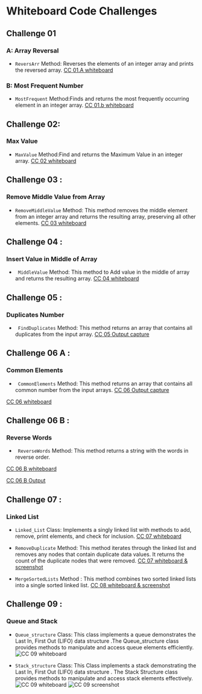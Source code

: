 
# Whiteboard Code Challenges


## Challenge 01 
###  A: Array Reversal
- `ReversArr`  Method: Reverses the elements of an integer array and prints the reversed array.
[CC 01.A whiteboard]( https://github.com/Hayaalsughair/challenges-and-data-structures/blob/whiteboard-challenges/c_basics/whiteboard-challenges/c1A.jpg?raw=true )

###  B: Most Frequent Number
- `MostFrequent` Method:Finds and returns the most frequently occurring element in an integer array.
[CC 01.b whiteboard](https://github.com/Hayaalsughair/challenges-and-data-structures/blob/whiteboard-challenges/c_basics/whiteboard-challenges/c1B.jpg?raw=truehttps://github.com/Hayaalsughair/challenges-and-data-structures/blob/whiteboard-challenges/c_basics/whiteboard-challenges/c1B.jpg?raw=true)


## Challenge 02:
### Max Value 
- `MaxValue` Method:Find and returns the Maximum Value in an integer array.
[CC 02 whiteboard](https://github.com/Hayaalsughair/challenges-and-data-structures/blob/master/c_basics/Images/cc2.jpg)


## Challenge 03 :
### Remove Middle Value from Array 
- `RemoveMiddleValue` Method: This method removes the middle element from an integer array and returns the resulting array, preserving all other elements.
[CC 03 whiteboard](https://github.com/Hayaalsughair/challenges-and-data-structures/blob/master/c_basics/ccImage/cc03.jpg)


## Challenge 04 :
###  Insert Value in Middle of Array 
- ` MiddleValue` Method: This method to Add value in the middle of array and returns the resulting array.
[CC 04 whiteboard](https://github.com/Hayaalsughair/challenges-and-data-structures/blob/master/c_basics/CC04/CC04.jpg)

## Challenge 05 :
###  Duplicates Number 
- ` FindDuplicates` Method: This method returns an array that contains all duplicates from the input array.
[CC 05 Output capture](https://github.com/Hayaalsughair/challenges-and-data-structures/blob/master/c_basics/Challenges05/cc05.jpg)

## Challenge 06 A :
###  Common Elements 
- ` CommonElements` Method: This method returns an array that contains all common number from the input arrays.
[CC 06 Output capture](https://github.com/Hayaalsughair/challenges-and-data-structures/blob/master/c_basics/Challenges/Common-Elements/cc06Output.jpg)

[CC 06 whiteboard](https://github.com/Hayaalsughair/challenges-and-data-structures/blob/master/c_basics/Challenges/Common-Elements/cc06.jpg)

## Challenge 06 B :
###  Reverse Words 
- ` ReverseWords` Method: This method returns a string with the words in reverse order.

[CC 06 B whiteboard](https://github.com/Hayaalsughair/challenges-and-data-structures/blob/master/c_basics/Reverse-Words/cc07.jpg)


[CC 06 B Output](https://github.com/Hayaalsughair/challenges-and-data-structures/blob/master/c_basics/Reverse-Words/cc07Output.png)

## Challenge 07 :
###  Linked List  
- `Linked_List` Class: Implements a singly linked list with methods to add, remove, print elements, and check for inclusion.
[CC 07 whiteboard](https://github.com/Hayaalsughair/challenges-and-data-structures/blob/master/c_basics/Data_Structures/LinkedList/LinkedList.jpg)

- `RemoveDuplicate` Method: This method iterates through the linked list and removes any nodes that contain duplicate data values. It returns the count of the duplicate nodes that were removed.
[CC 07 whiteboard & screenshot ](https://github.com/Hayaalsughair/challenges-and-data-structures/blob/master/c_basics/Data_Structures/LinkedList/RemoveDuplicates/RemoveDuplicates.jpg)

- `MergeSortedLists` Method : This method combines two sorted linked lists into a single sorted linked list.
[CC 08 whiteboard & screenshot ](https://github.com/Hayaalsughair/challenges-and-data-structures/blob/master/c_basics/Data_Structures/LinkedList/MergeSorted/mergeSortedList_cc08.jpg)

## Challenge 09 :
###  Queue and Stack  
- `Queue_structure` Class: This class implements a queue demonstrates the Last In, First Out (LIFO) data structure .The Queue_structure class provides methods to manipulate and access queue elements efficiently.
![CC 09 whiteboard](Data_Structures/Stack&Queue/Queue.jpg)

- `Stack_structure` Class: This Class implements a stack demonstrating the Last In, First Out (LIFO) data structure . The Stack Structure class provides methods to manipulate and access stack elements effectively.
![CC 09 whiteboard](Data_Structures/Stack&Queue/stack.jpg)
![CC 09 screenshot](Data_Structures/Stack&Queue/ScreenshotQS.png)

